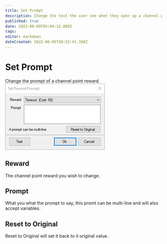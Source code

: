 ```yaml
---
title: Set Prompt
description: Change the text the user see when they open up a channel point.
published: true
date: 2022-06-09T05:04:12.889Z
tags: 
editor: markdown
dateCreated: 2022-06-05T20:52:41.398Z
---
```


# Set Prompt
Change the prompt of a channel point reward.
![set_reward_prompt.png](/sb-wiki-images/set_reward_prompt.png)
## Reward
The channel point reward you wish to change.
## Prompt
What you what the prompt to say, this promt can be multi-line and will also accept variables.
## Reset to Original
Reset to Original will set it back to it original value.